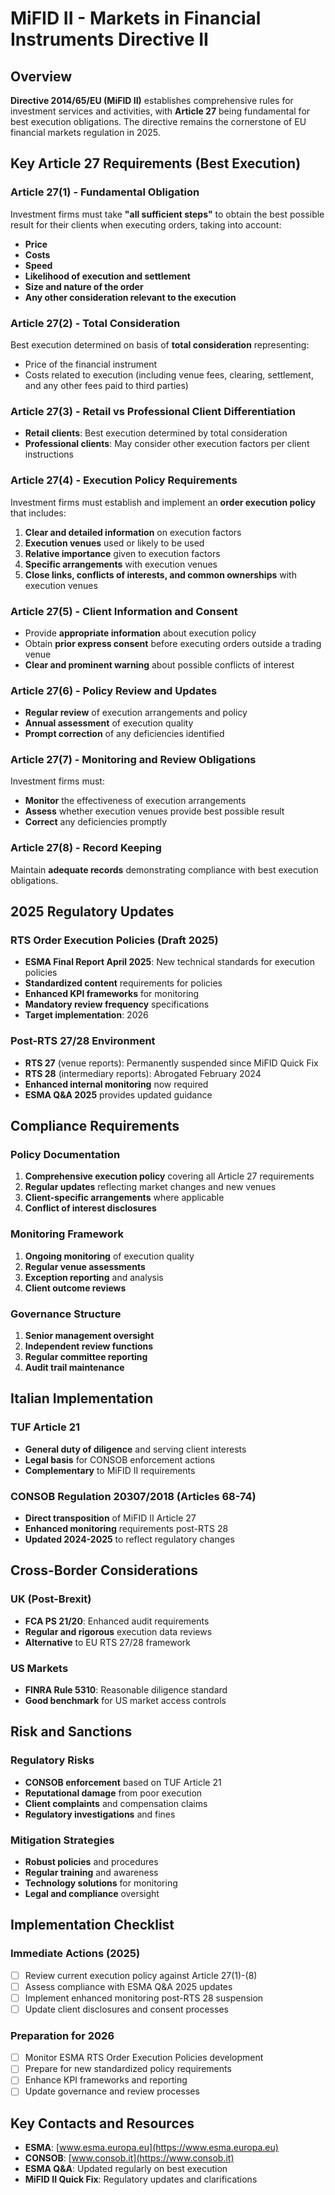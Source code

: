 # MiFID II - Markets in Financial Instruments Directive II

## Overview

**Directive 2014/65/EU (MiFID II)** establishes comprehensive rules for investment services and activities, with **Article 27** being fundamental for best execution obligations. The directive remains the cornerstone of EU financial markets regulation in 2025.

## Key Article 27 Requirements (Best Execution)

### Article 27(1) - Fundamental Obligation
Investment firms must take **"all sufficient steps"** to obtain the best possible result for their clients when executing orders, taking into account:

- **Price**
- **Costs** 
- **Speed**
- **Likelihood of execution and settlement**
- **Size and nature of the order**
- **Any other consideration relevant to the execution**

### Article 27(2) - Total Consideration
Best execution determined on basis of **total consideration** representing:
- Price of the financial instrument
- Costs related to execution (including venue fees, clearing, settlement, and any other fees paid to third parties)

### Article 27(3) - Retail vs Professional Client Differentiation
- **Retail clients**: Best execution determined by total consideration
- **Professional clients**: May consider other execution factors per client instructions

### Article 27(4) - Execution Policy Requirements
Investment firms must establish and implement an **order execution policy** that includes:

1. **Clear and detailed information** on execution factors
2. **Execution venues** used or likely to be used
3. **Relative importance** given to execution factors
4. **Specific arrangements** with execution venues
5. **Close links, conflicts of interests, and common ownerships** with execution venues

### Article 27(5) - Client Information and Consent
- Provide **appropriate information** about execution policy
- Obtain **prior express consent** before executing orders outside a trading venue
- **Clear and prominent warning** about possible conflicts of interest

### Article 27(6) - Policy Review and Updates
- **Regular review** of execution arrangements and policy
- **Annual assessment** of execution quality
- **Prompt correction** of any deficiencies identified

### Article 27(7) - Monitoring and Review Obligations
Investment firms must:
- **Monitor** the effectiveness of execution arrangements
- **Assess** whether execution venues provide best possible result
- **Correct** any deficiencies promptly

### Article 27(8) - Record Keeping
Maintain **adequate records** demonstrating compliance with best execution obligations.

## 2025 Regulatory Updates

### RTS Order Execution Policies (Draft 2025)
- **ESMA Final Report April 2025**: New technical standards for execution policies
- **Standardized content** requirements for policies
- **Enhanced KPI frameworks** for monitoring
- **Mandatory review frequency** specifications
- **Target implementation**: 2026

### Post-RTS 27/28 Environment
- **RTS 27** (venue reports): Permanently suspended since MiFID Quick Fix
- **RTS 28** (intermediary reports): Abrogated February 2024
- **Enhanced internal monitoring** now required
- **ESMA Q&A 2025** provides updated guidance

## Compliance Requirements

### Policy Documentation
1. **Comprehensive execution policy** covering all Article 27 requirements
2. **Regular updates** reflecting market changes and new venues
3. **Client-specific arrangements** where applicable
4. **Conflict of interest disclosures**

### Monitoring Framework
1. **Ongoing monitoring** of execution quality
2. **Regular venue assessments**
3. **Exception reporting** and analysis
4. **Client outcome reviews**

### Governance Structure
1. **Senior management oversight**
2. **Independent review functions**
3. **Regular committee reporting**
4. **Audit trail maintenance**

## Italian Implementation

### TUF Article 21
- **General duty of diligence** and serving client interests
- **Legal basis** for CONSOB enforcement actions
- **Complementary** to MiFID II requirements

### CONSOB Regulation 20307/2018 (Articles 68-74)
- **Direct transposition** of MiFID II Article 27
- **Enhanced monitoring** requirements post-RTS 28
- **Updated 2024-2025** to reflect regulatory changes

## Cross-Border Considerations

### UK (Post-Brexit)
- **FCA PS 21/20**: Enhanced audit requirements
- **Regular and rigorous** execution data reviews
- **Alternative** to EU RTS 27/28 framework

### US Markets
- **FINRA Rule 5310**: Reasonable diligence standard
- **Good benchmark** for US market access controls

## Risk and Sanctions

### Regulatory Risks
- **CONSOB enforcement** based on TUF Article 21
- **Reputational damage** from poor execution
- **Client complaints** and compensation claims
- **Regulatory investigations** and fines

### Mitigation Strategies
- **Robust policies** and procedures
- **Regular training** and awareness
- **Technology solutions** for monitoring
- **Legal and compliance** oversight

## Implementation Checklist

### Immediate Actions (2025)
- [ ] Review current execution policy against Article 27(1)-(8)
- [ ] Assess compliance with ESMA Q&A 2025 updates
- [ ] Implement enhanced monitoring post-RTS 28 suspension
- [ ] Update client disclosures and consent processes

### Preparation for 2026
- [ ] Monitor ESMA RTS Order Execution Policies development
- [ ] Prepare for new standardized policy requirements
- [ ] Enhance KPI frameworks and reporting
- [ ] Update governance and review processes

## Key Contacts and Resources

- **ESMA**: [www.esma.europa.eu](https://www.esma.europa.eu)
- **CONSOB**: [www.consob.it](https://www.consob.it)
- **ESMA Q&A**: Updated regularly on best execution
- **MiFID II Quick Fix**: Regulatory updates and clarifications